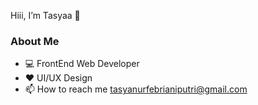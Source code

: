
  Hiii, I’m Tasyaa 👋
  ### About Me
- 💻 FrontEnd Web Developer
- ❤️ UI/UX Design
- 📫 How to reach me  tasyanurfebrianiputri@gmail.com
